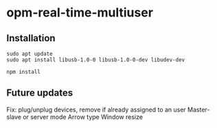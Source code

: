 # opm-real-time-multiuser

## Installation
```$bash
sudo apt update
sudo apt install libusb-1.0-0 libusb-1.0-0-dev libudev-dev

npm install
```

## Future updates
Fix: plug/unplug devices, remove if already assigned to an user
Master-slave or server mode
Arrow type
Window resize